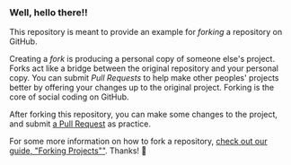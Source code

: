 ### Well, hello there!!

This repository is meant to provide an example for *forking* a repository on GitHub.

Creating a *fork* is producing a personal copy of someone else's project. Forks act like a bridge between the original repository and your personal copy. You can submit *Pull Requests* to help make other peoples' projects better by offering your changes up to the original project. Forking is the core of social coding on GitHub.

After forking this repository, you can make some changes to the project, and submit [a Pull Request](https://github.com/octocat/Spoon-Knife/pulls) as practice.

For some more information on how to fork a repository, [check out our guide, "Forking Projects""](http://guides.github.com/overviews/forking/). Thanks! :sparkling_heart:
